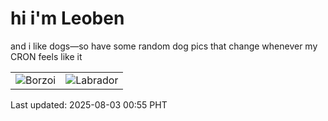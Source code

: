 # hi i'm Leoben

and i like dogs—so have some random dog pics that change whenever my CRON feels like it

|  |  |
|--------|----------|
| ![Borzoi](https://random-dog-vercel.vercel.app/api/random-borzoi?v=1754153758) | ![Labrador](https://random-dog-vercel.vercel.app/api/random-labrador?v=1754153758) |

Last updated: 2025-08-03 00:55 PHT
